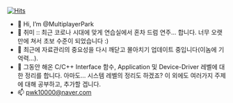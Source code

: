 [![Hits](https://hits.seeyoufarm.com/api/count/incr/badge.svg?url=https%3A%2F%2Fgithub.com%2FMultiplayerPark&count_bg=%2379C83D&title_bg=%23555555&icon=&icon_color=%23E7E7E7&title=hits&edge_flat=false)](https://hits.seeyoufarm.com)


- 👋 Hi, I’m @MultiplayerPark
- 👀 취미 :: 최근 코로나 시대에 맞게 연습실에서 혼차 드럼 연주... 합니다. 너무 오랫만에 쳐서 초보 수준이 되었습니다 :)
- 🌱 최근에 자료관리의 중요성을 다시 깨닫고 몰아치기 업데이트 중입니다(이놈에 기억력...).
- 💞️ 그동안 해온 C/C++ Interface 함수, Application 및 Device-Driver 레벨에 대한 정리를 합니다.
      아마도... 시스템 레벨의 정리도 하겠죠?
      이 외에도 여러가지 주제에 대해 공부하고, 추가할 겝니다.
- 📫 pwk10000@naver.com

<!---
MultiplayerPark/MultiplayerPark is a ✨ special ✨ repository because its `README.md` (this file) appears on your GitHub profile.
You can click the Preview link to take a look at your changes.
--->
